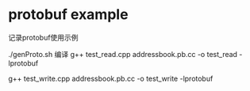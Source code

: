 # protobuf example
记录protobuf使用示例

./genProto.sh
编译
g++ test_read.cpp addressbook.pb.cc -o test_read  -lprotobuf

g++ test_write.cpp addressbook.pb.cc -o test_write  -lprotobuf